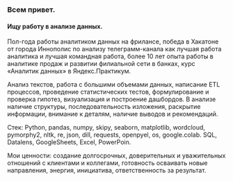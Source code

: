 ### Всем привет.
#### Ищу работу в анализе данных. 

Пол-года работы аналитиком данных на фрилансе, победа в Хакатоне от города Иннополис по анализу телеграмм-канала как лучшая работа аналитика и лучшая командная работа,  более 10 лет опыта работы в аналитике продаж и развитии филиальной сети в банках, курс «Аналитик данных» в Яндекс.Практикум.

Анализ текстов, работа с большими объемами данных, написание ETL процессов, проведение статистических тестов, формулирование и проверка гипотез, визуализация и построение дашбордов.
В анализе наличие структуры, последовательность изложения, раскрытие информации, внимание к деталям, наличие выводов и рекомендаций.
  
Стек: Python, pandas, numpy, skipy, seaborn, matplotlib, wordcloud, pymorphy2, nltk, re, json, dill, requests, openpyel, os,  google.colab.
SQL, Datalens, GoogleSheets, Excel, PowerPoin.  

Мои ценности: создание долгосрочных, доверительных и уважительных отношений с клиентами и коллегами, готовность осваивать новые направления, энергия, инициатива, ответственность за результат.



